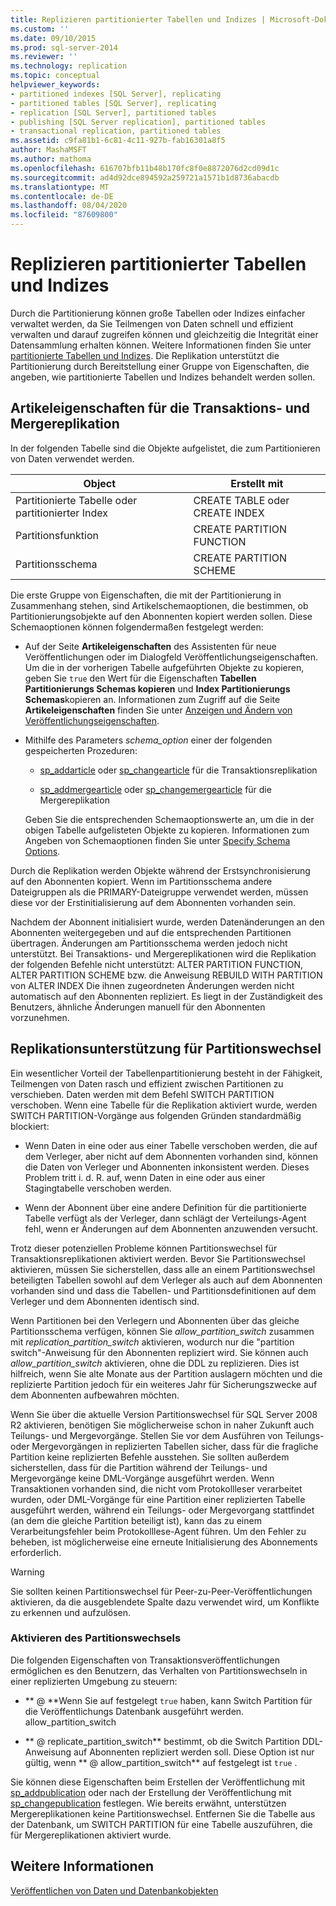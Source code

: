 ```yaml
---
title: Replizieren partitionierter Tabellen und Indizes | Microsoft-Dokumentation
ms.custom: ''
ms.date: 09/10/2015
ms.prod: sql-server-2014
ms.reviewer: ''
ms.technology: replication
ms.topic: conceptual
helpviewer_keywords:
- partitioned indexes [SQL Server], replicating
- partitioned tables [SQL Server], replicating
- replication [SQL Server], partitioned tables
- publishing [SQL Server replication], partitioned tables
- transactional replication, partitioned tables
ms.assetid: c9fa81b1-6c81-4c11-927b-fab16301a8f5
author: MashaMSFT
ms.author: mathoma
ms.openlocfilehash: 616707bfb11b48b170fc8f0e8872076d2cd09d1c
ms.sourcegitcommit: ad4d92dce894592a259721a1571b1d8736abacdb
ms.translationtype: MT
ms.contentlocale: de-DE
ms.lasthandoff: 08/04/2020
ms.locfileid: "87609800"
---
```

# <a name="replicate-partitioned-tables-and-indexes"></a>Replizieren partitionierter Tabellen und Indizes
  Durch die Partitionierung können große Tabellen oder Indizes einfacher verwaltet werden, da Sie Teilmengen von Daten schnell und effizient verwalten und darauf zugreifen können und gleichzeitig die Integrität einer Datensammlung erhalten können. Weitere Informationen finden Sie unter [partitionierte Tabellen und Indizes](../../partitions/partitioned-tables-and-indexes.md). Die Replikation unterstützt die Partitionierung durch Bereitstellung einer Gruppe von Eigenschaften, die angeben, wie partitionierte Tabellen und Indizes behandelt werden sollen.  
  
## <a name="article-properties-for-transactional-and-merge-replication"></a>Artikeleigenschaften für die Transaktions- und Mergereplikation  
 In der folgenden Tabelle sind die Objekte aufgelistet, die zum Partitionieren von Daten verwendet werden.  
  
|Object|Erstellt mit|  
|------------|----------------------|  
|Partitionierte Tabelle oder partitionierter Index|CREATE TABLE oder CREATE INDEX|  
|Partitionsfunktion|CREATE PARTITION FUNCTION|  
|Partitionsschema|CREATE PARTITION SCHEME|  
  
 Die erste Gruppe von Eigenschaften, die mit der Partitionierung in Zusammenhang stehen, sind Artikelschemaoptionen, die bestimmen, ob Partitionierungsobjekte auf den Abonnenten kopiert werden sollen. Diese Schemaoptionen können folgendermaßen festgelegt werden:  
  
-   Auf der Seite **Artikeleigenschaften** des Assistenten für neue Veröffentlichungen oder im Dialogfeld Veröffentlichungseigenschaften. Um die in der vorherigen Tabelle aufgeführten Objekte zu kopieren, geben Sie `true` den Wert für die Eigenschaften **Tabellen Partitionierungs Schemas kopieren** und **Index Partitionierungs Schemas**kopieren an. Informationen zum Zugriff auf die Seite **Artikeleigenschaften** finden Sie unter [Anzeigen und Ändern von Veröffentlichungseigenschaften](view-and-modify-publication-properties.md).  
  
-   Mithilfe des Parameters *schema_option* einer der folgenden gespeicherten Prozeduren:  
  
    -   [sp_addarticle](/sql/relational-databases/system-stored-procedures/sp-addarticle-transact-sql) oder [sp_changearticle](/sql/relational-databases/system-stored-procedures/sp-changearticle-transact-sql) für die Transaktionsreplikation  
  
    -   [sp_addmergearticle](/sql/relational-databases/system-stored-procedures/sp-addmergearticle-transact-sql) oder [sp_changemergearticle](/sql/relational-databases/system-stored-procedures/sp-changemergearticle-transact-sql) für die Mergereplikation  
  
     Geben Sie die entsprechenden Schemaoptionswerte an, um die in der obigen Tabelle aufgelisteten Objekte zu kopieren. Informationen zum Angeben von Schemaoptionen finden Sie unter [Specify Schema Options](specify-schema-options.md).  
  
 Durch die Replikation werden Objekte während der Erstsynchronisierung auf den Abonnenten kopiert. Wenn im Partitionsschema andere Dateigruppen als die PRIMARY-Dateigruppe verwendet werden, müssen diese vor der Erstinitialisierung auf dem Abonnenten vorhanden sein.  
  
 Nachdem der Abonnent initialisiert wurde, werden Datenänderungen an den Abonnenten weitergegeben und auf die entsprechenden Partitionen übertragen. Änderungen am Partitionsschema werden jedoch nicht unterstützt. Bei Transaktions- und Mergereplikationen wird die Replikation der folgenden Befehle nicht unterstützt: ALTER PARTITION FUNCTION, ALTER PARTITION SCHEME bzw. die Anweisung REBUILD WITH PARTITION von ALTER INDEX  Die ihnen zugeordneten Änderungen werden nicht automatisch auf den Abonnenten repliziert. Es liegt in der Zuständigkeit des Benutzers, ähnliche Änderungen manuell für den Abonnenten vorzunehmen.  
  
## <a name="replication-support-for-partition-switching"></a>Replikationsunterstützung für Partitionswechsel  
 Ein wesentlicher Vorteil der Tabellenpartitionierung besteht in der Fähigkeit, Teilmengen von Daten rasch und effizient zwischen Partitionen zu verschieben. Daten werden mit dem Befehl SWITCH PARTITION verschoben. Wenn eine Tabelle für die Replikation aktiviert wurde, werden SWITCH PARTITION-Vorgänge aus folgenden Gründen standardmäßig blockiert:  
  
-   Wenn Daten in eine oder aus einer Tabelle verschoben werden, die auf dem Verleger, aber nicht auf dem Abonnenten vorhanden sind, können die Daten von Verleger und Abonnenten inkonsistent werden. Dieses Problem tritt i. d. R. auf, wenn Daten in eine oder aus einer Stagingtabelle verschoben werden.  
  
-   Wenn der Abonnent über eine andere Definition für die partitionierte Tabelle verfügt als der Verleger, dann schlägt der Verteilungs-Agent fehl, wenn er Änderungen auf dem Abonnenten anzuwenden versucht.  
  
 Trotz dieser potenziellen Probleme können Partitionswechsel für Transaktionsreplikationen aktiviert werden. Bevor Sie Partitionswechsel aktivieren, müssen Sie sicherstellen, dass alle an einem Partitionswechsel beteiligten Tabellen sowohl auf dem Verleger als auch auf dem Abonnenten vorhanden sind und dass die Tabellen- und Partitionsdefinitionen auf dem Verleger und dem Abonnenten identisch sind.  
  
 Wenn Partitionen bei den Verlegern und Abonnenten über das gleiche Partitionsschema verfügen, können Sie *allow_partition_switch* zusammen mit *replication_partition_switch* aktivieren, wodurch nur die "partition switch"-Anweisung für den Abonnenten repliziert wird. Sie können auch *allow_partition_switch* aktivieren, ohne die DDL zu replizieren. Dies ist hilfreich, wenn Sie alte Monate aus der Partition auslagern möchten und die replizierte Partition jedoch für ein weiteres Jahr für Sicherungszwecke auf dem Abonnenten aufbewahren möchten.  
  
 Wenn Sie über die aktuelle Version Partitionswechsel für SQL Server 2008 R2 aktivieren, benötigen Sie möglicherweise schon in naher Zukunft auch Teilungs- und Mergevorgänge. Stellen Sie vor dem Ausführen von Teilungs- oder Mergevorgängen in replizierten Tabellen sicher, dass für die fragliche Partition keine replizierten Befehle ausstehen. Sie sollten außerdem sicherstellen, dass für die Partition während der Teilungs- und Mergevorgänge keine DML-Vorgänge ausgeführt werden. Wenn Transaktionen vorhanden sind, die nicht vom Protokollleser verarbeitet wurden, oder DML-Vorgänge für eine Partition einer replizierten Tabelle ausgeführt werden, während ein Teilungs- oder Mergevorgang stattfindet (an dem die gleiche Partition beteiligt ist), kann das zu einem Verarbeitungsfehler beim Protokolllese-Agent führen. Um den Fehler zu beheben, ist möglicherweise eine erneute Initialisierung des Abonnements erforderlich.  
  
> [!WARNING]  
>  Sie sollten keinen Partitionswechsel für Peer-zu-Peer-Veröffentlichungen aktivieren, da die ausgeblendete Spalte dazu verwendet wird, um Konflikte zu erkennen und aufzulösen.  
  
### <a name="enabling-partition-switching"></a>Aktivieren des Partitionswechsels  
 Die folgenden Eigenschaften von Transaktionsveröffentlichungen ermöglichen es den Benutzern, das Verhalten von Partitionswechseln in einer replizierten Umgebung zu steuern:  
  
-   ** \@ **Wenn Sie auf festgelegt `true` haben, kann Switch Partition für die Veröffentlichungs Datenbank ausgeführt werden. allow_partition_switch  
  
-   ** \@ replicate_partition_switch** bestimmt, ob die Switch Partition DDL-Anweisung auf Abonnenten repliziert werden soll. Diese Option ist nur gültig, wenn ** \@ allow_partition_switch** auf festgelegt ist `true` .  
  
 Sie können diese Eigenschaften beim Erstellen der Veröffentlichung mit [sp_addpublication](/sql/relational-databases/system-stored-procedures/sp-addpublication-transact-sql) oder nach der Erstellung der Veröffentlichung mit [sp_changepublication](/sql/relational-databases/system-stored-procedures/sp-changepublication-transact-sql) festlegen. Wie bereits erwähnt, unterstützen Mergereplikationen keine Partitionswechsel. Entfernen Sie die Tabelle aus der Datenbank, um SWITCH PARTITION für eine Tabelle auszuführen, die für Mergereplikationen aktiviert wurde.  
  
## <a name="see-also"></a>Weitere Informationen  
 [Veröffentlichen von Daten und Datenbankobjekten](publish-data-and-database-objects.md)  
  
  
